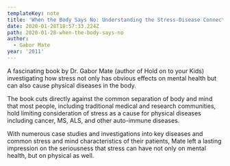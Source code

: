 ```yaml
---
templateKey: note
title: 'When the Body Says No: Understanding the Stress-Disease Connection'
date: 2020-01-28T18:57:33.224Z
path: 2020-01-28-when-the-body-says-no
author:
  - Gabor Mate
year: '2011'
---
```

A fascinating book by Dr. Gabor Mate (author of Hold on to your Kids) investigating how stress not only has obvious effects on mental health but can also cause physical diseases in the body.

The book cuts directly against the common separation of body and mind that most people, including traditional medical and research communities, hold limiting consideration of stress as a cause for physical diseases including cancer, MS, ALS, and other auto-immune diseases.

With numerous case studies and investigations into key diseases and common stress and mind characteristics of their patients, Mate left a lasting impression on the seriousness that stress can have not only on mental health, but on physical as well.
